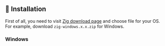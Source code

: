 ## 📲 Installation

First of all, you need to visit [Zig download page]("https://ziglang.org/download/") and choose file for your OS. For example, download `zig-windows.x.x.zip` for Windows.

### Windows